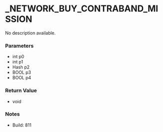 # _NETWORK_BUY_CONTRABAND_MISSION

No description available.

### Parameters
* int p0
* int p1
* Hash p2
* BOOL p3
* BOOL p4

### Return Value
* void

### Notes
* Build: 811

